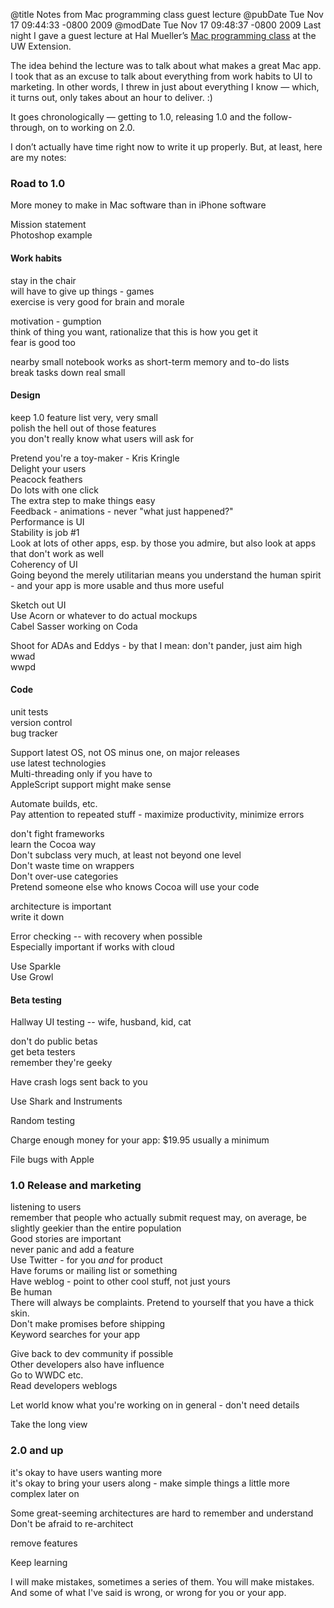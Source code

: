 @title Notes from Mac programming class guest lecture
@pubDate Tue Nov 17 09:44:33 -0800 2009
@modDate Tue Nov 17 09:48:37 -0800 2009
Last night I gave a guest lecture at Hal Mueller’s <a href="http://www.extension.washington.edu/ext/certificates/iph/iph_gen.asp">Mac programming class</a> at the UW Extension.

The idea behind the lecture was to talk about what makes a great Mac app. I took that as an excuse to talk about everything from work habits to UI to marketing. In other words, I threw in just about everything I know — which, it turns out, only takes about an hour to deliver. :)

It goes chronologically — getting to 1.0, releasing 1.0 and the follow-through, on to working on 2.0.

I don’t actually have time right now to write it up properly. But, at least, here are my notes:

### Road to 1.0

More money to make in Mac software than in iPhone software

Mission statement<br />
Photoshop example

#### Work habits
stay in the chair<br />
will have to give up things - games<br />
exercise is very good for brain and morale

motivation - gumption<br />
think of thing you want, rationalize that this is how you get it<br />
fear is good too

nearby small notebook works as short-term memory and to-do lists<br />
break tasks down real small

#### Design

keep 1.0 feature list very, very small<br />
polish the hell out of those features<br />
you don't really know what users will ask for

Pretend you're a toy-maker - Kris Kringle<br />
Delight your users<br />
Peacock feathers<br />
Do lots with one click<br />
The extra step to make things easy<br />
Feedback - animations - never "what just happened?"<br />
Performance is UI<br />
Stability is job #1<br />
Look at lots of other apps, esp. by those you admire, but also look at apps that don't work as well<br />
Coherency of UI<br />
Going beyond the merely utilitarian means you understand the human spirit - and your app is more usable and thus more useful

Sketch out UI<br />
Use Acorn or whatever to do actual mockups<br />
Cabel Sasser working on Coda

Shoot for ADAs and Eddys - by that I mean: don't pander, just aim high<br />
wwad<br />
wwpd

#### Code

unit tests<br />
version control<br />
bug tracker

Support latest OS, not OS minus one, on major releases<br />
use latest technologies<br />
Multi-threading only if you have to<br />
AppleScript support might make sense

Automate builds, etc.<br />
Pay attention to repeated stuff - maximize productivity, minimize errors

don't fight frameworks<br />
learn the Cocoa way<br />
Don't subclass very much, at least not beyond one level<br />
Don't waste time on wrappers<br />
Don't over-use categories<br />
Pretend someone else who knows Cocoa will use your code

architecture is important<br />
write it down

Error checking -- with recovery when possible<br />
Especially important if works with cloud

Use Sparkle<br />
Use Growl

#### Beta testing

Hallway UI testing -- wife, husband, kid, cat

don't do public betas<br />
get beta testers<br />
remember they're geeky

Have crash logs sent back to you

Use Shark and Instruments

Random testing

Charge enough money for your app: $19.95 usually a minimum

File bugs with Apple


### 1.0 Release and marketing

listening to users<br />
remember that people who actually submit request may, on average, be slightly geekier than the entire population<br />
Good stories are important<br />
never panic and add a feature<br />
Use Twitter - for you *and* for product<br />
Have forums or mailing list or something<br />
Have weblog - point to other cool stuff, not just yours<br />
Be human<br />
There will always be complaints. Pretend to yourself that you have a thick skin.<br />
Don't make promises before shipping<br />
Keyword searches for your app

Give back to dev community if possible<br />
Other developers also have influence<br />
Go to WWDC etc.<br />
Read developers weblogs

Let world know what you're working on in general - don't need details

Take the long view


### 2.0 and up

it's okay to have users wanting more<br />
it's okay to bring your users along - make simple things a little more complex later on

Some great-seeming architectures are hard to remember and understand<br />
Don't be afraid to re-architect

remove features

Keep learning

I will make mistakes, sometimes a series of them. You will make mistakes. And some of what I've said is wrong, or wrong for you or your app.
